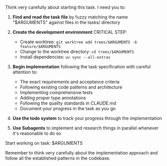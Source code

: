 Think very carefully about starting this task. I need you to:

1. **Find and read the task file** by fuzzy matching the name "$ARGUMENTS" against files in the tasks/ directory

2. **Create the development environment** CRITICAL STEP:
   - Create worktree: `git worktree add trees/$ARGUMENTS -b feature/$ARGUMENTS`
   - Change to the worktree directory: `cd trees/$ARGUMENTS`
   - Install dependencies: `uv sync --all-extras`

3. **Begin implementation** following the task specification with careful attention to:
   - The exact requirements and acceptance criteria
   - Following existing code patterns and architecture
   - Implementing comprehensive tests
   - Adding proper type annotations
   - Following the quality standards in CLAUDE.md
   - Document your progress in the task as you go

4. **Use the todo system** to track your progress through the implementation

5. **Use Subagents** to implement and research things in parallel whenever it's reasonable to do so

Start working on task: $ARGUMENTS

Remember to think very carefully about the implementation approach and follow all the established patterns in the codebase.
